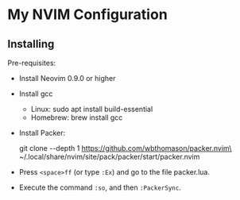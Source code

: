 
# My NVIM Configuration

## Installing

Pre-requisites:

- Install Neovim  0.9.0 or higher
- Install gcc

    - Linux: sudo apt install build-essential
    - Homebrew: brew install gcc

- Install Packer: 
    
    git clone --depth 1 https://github.com/wbthomason/packer.nvim\
         ~/.local/share/nvim/site/pack/packer/start/packer.nvim 

- Press `<space>ff` (or type `:Ex`) and go to the file packer.lua.
- Execute the command `:so`, and then `:PackerSync`.
